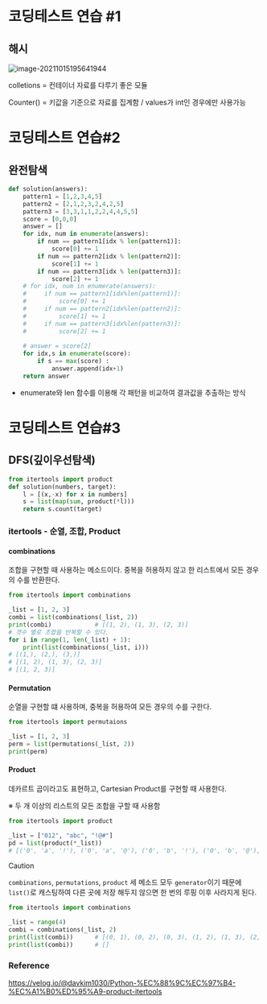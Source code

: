 # 코딩테스트 연습 #1

## 해시

![image-20211015195641944](C:\Users\lgt30\AppData\Roaming\Typora\typora-user-images\image-20211015195641944.png)



colletions  = 컨테이너 자료를 다루기 좋은 모듈 

Counter() = 키값을 기준으로 자료를 집계함 / values가 int인 경우에만 사용가능



# 코딩테스트 연습#2

## 완전탐색

```python
def solution(answers):
    pattern1 = [1,2,3,4,5]
    pattern2 = [2,1,2,3,2,4,2,5]
    pattern3 = [3,3,1,1,2,2,4,4,5,5]
    score = [0,0,0]
    answer = []
    for idx, num in enumerate(answers):
        if num == pattern1[idx % len(pattern1)]:
            score[0] += 1
        if num == pattern2[idx % len(pattern2)]:
            score[1] += 1
        if num == pattern3[idx % len(pattern3)]:
            score[2] += 1
    # for idx, num in enumerate(answers):
    #     if num == pattern1[idx%len(pattern1)]:
    #         score[0] += 1
    #     if num == pattern2[idx%len(pattern2)]:
    #         score[1] += 1
    #     if num == pattern3[idx%len(pattern3)]:
    #         score[2] += 1
            
    # answer = score[2]
    for idx,s in enumerate(score):
        if s == max(score) :
            answer.append(idx+1)     
    return answer
```

- enumerate와 len 함수를 이용해 각 패턴을 비교하여 결과값을 추출하는 방식



# 코딩테스트 연습#3

##  DFS(깊이우선탐색)

```python
from itertools import product
def solution(numbers, target):
    l = [(x,-x) for x in numbers]
    s = list(map(sum, product(*l))) 
    return s.count(target)
```

###  itertools - 순열, 조합, Product

#### combinations 

조합을 구현할 때 사용하는 메소드이다. 중복을 허용하지 않고 한 리스트에서 모든 경우의 수를 반환한다.

```python
from itertools import combinations

_list = [1, 2, 3]
combi = list(combinations(_list, 2))
print(combi)			# [(1, 2), (1, 3), (2, 3)]
# 갯수 별로 조합을 반복할 수 있다.
for i in range(1, len(_list) + 1):
    print(list(combinations(_list, i)))
# [(1,), (2,), (3,)]
# [(1, 2), (1, 3), (2, 3)]
# [(1, 2, 3)]
```



#### Permutation

순열을 구현할 떄 사용하며, 중복을 허용하여 모든 경우의 수를 구한다.

```python
from itertools import permutaions

_list = [1, 2, 3]
perm = list(permutations(_list, 2))
print(perm)	
```



#### Product 

데카르트 곱이라고도 표현하고, Cartesian Product를 구현할 때 사용한다.

※ 두 개 이상의 리스트의 모든 조합을 구할 때 사용함 

```python
from itertools import product

_list = ["012", "abc", "!@#"]
pd = list(product(*_list))
# [('0', 'a', '!'), ('0', 'a', '@'), ('0', 'b', '!'), ('0', 'b', '@'), ('1', 'a', '!'), ('1', 'a', '@'), ('1', 'b', '!'), ('1', 'b', '@')]
```

 

Caution

`combinations`, `permutations`, `product` 세 메소드 모두 `generator`이기 때문에 `list()`로 캐스팅하여 다른 곳에 저장 해두지 않으면 한 번의 루핑 이후 사라지게 된다.

```python
from itertools import combinations

_list = range(4)
combi = combinations(_list, 2)
print(list(combi))		# [(0, 1), (0, 2), (0, 3), (1, 2), (1, 3), (2, 3)]
print(list(combi))		# []
```



### Reference

https://velog.io/@davkim1030/Python-%EC%88%9C%EC%97%B4-%EC%A1%B0%ED%95%A9-product-itertools

